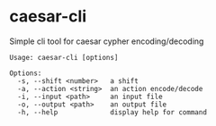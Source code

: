 # caesar-cli
Simple cli tool for caesar cypher encoding/decoding

```
Usage: caesar-cli [options]

Options:
  -s, --shift <number>   a shift
  -a, --action <string>  an action encode/decode
  -i, --input <path>     an input file
  -o, --output <path>    an output file
  -h, --help             display help for command
```